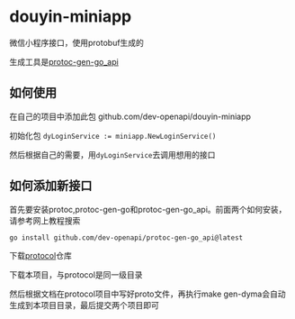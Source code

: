 # douyin-miniapp

微信小程序接口，使用protobuf生成的

生成工具是[protoc-gen-go_api](https://github.com/dev-openapi/protoc-gen-go_api)


## 如何使用

在自己的项目中添加此包 github.com/dev-openapi/douyin-miniapp

初始化包 `dyLoginService := miniapp.NewLoginService()`

然后根据自己的需要，用`dyLoginService`去调用想用的接口

## 如何添加新接口

首先要安装protoc,protoc-gen-go和protoc-gen-go_api。前面两个如何安装，请参考网上教程搜索

```shell
go install github.com/dev-openapi/protoc-gen-go_api@latest
```

下载[protocol](https://github.com/dev-openapi/protocol)仓库

下载本项目，与protocol是同一级目录

然后根据文档在protocol项目中写好proto文件，再执行make gen-dyma会自动生成到本项目目录，最后提交两个项目即可